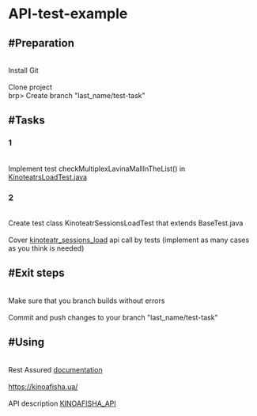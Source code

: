 # API-test-example

<h2>#Preparation</h2>
 <br> Install Git </br>
 <br> Clone project</br>
 brp> Create branch "last_name/test-task"</br>

<h2>#Tasks</h2>
<h3>1</h3>
 <br> Implement test checkMultiplexLavinaMallInTheList() in <a href="https://github.com/alexandrostriviany/API-test-example/blob/master/restassuredtest/src/test/java/KinoteatrsLoadTest.java">KinoteatrsLoadTest.java</a></br>

<h3>2</h3>
 <br> Create test class KinoteatrSessionsLoadTest that extends BaseTest.java</br>
 <br> Cover <a href="https://github.com/KPIProjects/Threatre/wiki/API-%D0%9A%D0%B8%D0%BD%D0%BE%D0%B0%D1%84%D0%B8%D1%88%D0%B8#%D0%A0%D0%B0%D1%81%D0%BF%D0%B8%D1%81%D0%B0%D0%BD%D0%B8%D0%B5-%D1%81%D0%B5%D0%B0%D0%BD%D1%81%D0%BE%D0%B2-%D0%B2-%D0%BA%D0%B8%D0%BD%D0%BE%D1%82%D0%B5%D0%B0%D1%82%D1%80%D0%B5-%D0%B2-%D0%B4%D0%B5%D0%BD%D1%8C">kinoteatr_sessions_load</a> api call by tests (implement as many cases as you think is needed)</br>

<h2>#Exit steps</h2>
 <br> Make sure that you branch builds without errors</br>
 <br> Commit and push changes to your branch "last_name/test-task"</br>


<h2>#Using</h2>
 <br> Rest Assured <a href="https://github.com/rest-assured/rest-assured/wiki/Usage">documentation</a></br>
 <br> <a href="https://kinoafisha.ua/"> https://kinoafisha.ua/</a></br>
 <br> API description <a href="https://github.com/KPIProjects/Threatre/wiki/API-%D0%9A%D0%B8%D0%BD%D0%BE%D0%B0%D1%84%D0%B8%D1%88%D0%B8/">KINOAFISHA_API</a></br>
